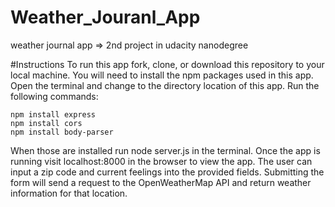 # Weather_Jouranl_App
weather journal app => 2nd project in udacity nanodegree 

#Instructions
To run this app fork, clone, or download this repository to your local machine. You will need to install the npm packages used in this app. Open the terminal and change to the directory location of this app. Run the following commands:

    npm install express
    npm install cors
    npm install body-parser

When those are installed run node server.js in the terminal. Once the app is running visit localhost:8000 in the browser to view the app. The user can input a zip code and current feelings into the provided fields. Submitting the form will send a request to the OpenWeatherMap API and return weather information for that location.
